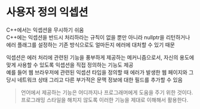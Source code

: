 # 사용자 정의 익셉션

C++에서는 익셉션을 무시하기 쉬움    
C++에는 익셉션을 반드시 처리하라는 규칙이 없을 뿐만 아니라 nullptr을 리턴하거나 에러 플래그를 설정하는 기존 방식으로도 얼마든지 에러에 대처할 수 있기 때문

익셉션은 에러 처리에 관련된 기능을 풍부하게 제공하는 메커니즘으로서, 자신의 용도에 맞게 사용할 수 있도록 익셉션을 직접 정의하는 기능도 제공     
예를 들어 웹 브라우저에 관련된 익셉션 타입을 정의할 때 에러가 발생한 웹 페이지와 그 당시 네트워크 상태 그리고 다른 부가적은 문맥 정보에 대한 필드를 추가할 수 있음  

> 언어에서 제공하는 기능은 어디까지나 프로그래머에게 도움을 주기 위한 것이다. 프로그래밍 스타일을 해치지 않도록 이러한 기능을 제대로 이해해서 활용한다.